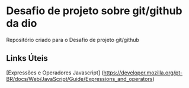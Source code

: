 # Desafio de projeto sobre git/github da dio
Repositório criado para o Desafio de projeto git/github

## Links Úteis ##
[Expressões e Operadores Javascript] (https://developer.mozilla.org/pt-BR/docs/Web/JavaScript/Guide/Expressions_and_operators)
